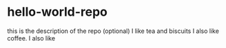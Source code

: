 # hello-world-repo
this is the description of the repo (optional)
I like tea and biscuits 
I also like coffee.
I also like 

